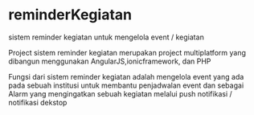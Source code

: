 # reminderKegiatan
sistem reminder kegiatan untuk mengelola event / kegiatan

Project sistem reminder kegiatan merupakan project multiplatform yang dibangun menggunakan AngularJS,ionicframework, dan PHP

Fungsi dari sistem reminder kegiatan adalah mengelola event yang ada pada sebuah institusi untuk membantu penjadwalan event dan sebagai 
Alarm yang mengingatkan sebuah kegiatan melalui push notifikasi / notifikasi dekstop
